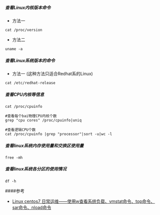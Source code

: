 ##### 查看Linux内核版本命令

- 方法一
```
cat /proc/version
```
- 方法二
```
uname -a
```

##### 查看Linux系统版本的命令
- 方法一 (这种方法只适合Redhat系的Linux)
```
cat /etc/redhat-release
```

##### 查看CPU内核等信息
```
cat /proc/cpuinfo

#查看每个bai物理CPU内核个数
grep "cpu cores" /proc/cpuinfo|uniq

#查看逻辑CPU个数
cat /proc/cpuinfo |grep "processor"|sort -u|wc -l
```

##### 查看linux系统内存使用量和交换区使用量
```
free -mh
```

##### 查看linux系统各分区的使用情况
```
df -h
```

####参考
- [Linux centos7 日常运维——使用w查看系统负载、vmstat命令、top命令、sar命令、nload命令](http://www.mamicode.com/info-detail-2282566.html)